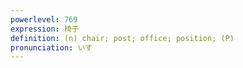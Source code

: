 ```yaml
---
powerlevel: 769
expression: 椅子
definition: (n) chair; post; office; position; (P)
pronunciation: いす
---
```


